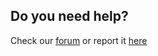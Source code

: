 ## Do you need help?

Check our [forum](https://github.com/GitPublisher/support/discussions) or report it [here](https://github.com/GitPublisher/support/issues/new?assignees=&labels=&template=bug_report.md&title=)

